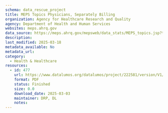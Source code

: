 ```yaml
---
schema: data_rescue_project 
title: MEPS Topics Physicians, Separately Billing
organization: Agency for Healthcare Research and Quality
agency: Department of Health and Human Services
websites: meps.ahrq.gov
data_source: https://meps.ahrq.gov/mepsweb/data_stats/MEPS_topics.jsp?topicid=40Z-1
description: 
last_modified: 2025-03-18
metadata_available: No
metadata_url: 
category:
  - Health & Healthcare 
resources:
  - id: 477
    url: https://www.datalumos.org/datalumos/project/222581/version/V1/view
    format: PDF
    status: Finished
    size: 0.0
    download_date: 2025-03-03
    maintainer: DRP, DL
    notes: 
---
```

